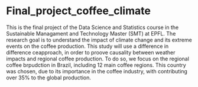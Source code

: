 # Final_project_coffee_climate
This is the final project of the Data Science and Statistics course in the Sustainable Managament and Technology Master (SMT) at EPFL. The research goal is to understand the impact of climate change and its extreme events on the coffee production. This study will use a difference in difference ceapproach, in order to proove causality between weather impacts and regional coffee production. To do so, we focus on the regional coffee brpudction in Brazil, including 12 main coffee regions. This country was chosen, due to its importance in the coffee industry, with contributing over 35% to the global production.

